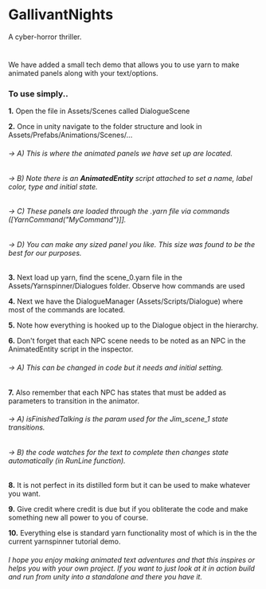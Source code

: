# GallivantNights
A cyber-horror thriller.

# 
 
We have added a small tech demo that allows you to use yarn to make animated panels along with your text/options.

### To use simply..
**1.**  Open the file in Assets/Scenes called DialogueScene

**2.** Once in unity navigate to the folder structure and look in Assets/Prefabs/Animations/Scenes/...
 
###### -> *A) This is where the animated panels we have set up are located.*
 
###### -> *B) Note there is an **AnimatedEntity** script attached to set a name, label color, type and initial state.*
 
###### -> *C) These panels are loaded through the .yarn file via commands ([YarnCommand("MyCommand")]].*
 
###### -> *D) You can make any sized panel you like. This size was found to be the best for our purposes.*


**3.** Next load up yarn, find the scene_0.yarn file in the Assets/Yarnspinner/Dialogues folder. Observe how commands are used

**4.** Next we have the DialogueManager (Assets/Scripts/Dialogue) where most of the commands are located.

**5.** Note how everything is hooked up to the Dialogue object in the hierarchy.

**6.** Don't forget that each NPC scene needs to be noted as an NPC in the AnimatedEntity script in the inspector.

###### -> *A) This can be changed in code but it needs and initial setting.*
 

**7.** Also remember that each NPC has states that must be added as parameters to transition in the animator.

###### -> *A) isFinishedTalking is the param used for the Jim_scene_1 state transitions.*
 
###### -> *B) the code watches for the text to complete then changes state automatically (in RunLine function).*

**8.** It is not perfect in its distilled form but it can be used to make whatever you want. 

**9.** Give credit where credit is due but if you obliterate the code and make something new all power to you of course.

**10.** Everything else is standard yarn functionality most of which is in the the current yarnspinner tutorial demo.

###### *I hope you enjoy making animated text adventures and that this inspires or helps you with your own project. If you want to just look at it in action build and run from unity into a standalone and there you have it.*
